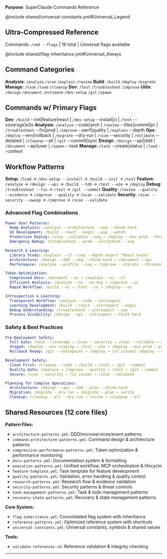**Purpose**: SuperClaude Commands Reference

@include shared/universal-constants.yml#Universal_Legend

## Ultra-Compressed Reference

Commands: `/cmd --flags` | 19 total | Universal flags available

@include shared/flag-inheritance.yml#Universal_Always

## Command Categories

**Analysis**: `/analyze` `/scan` `/explain` `/review`
**Build**: `/build` `/deploy` `/migrate`
**Manage**: `/task` `/load` `/cleanup`
**Dev**: `/test` `/troubleshoot` `/improve`
**Utils**: `/design` `/document` `/estimate` `/dev-setup` `/git` `/spawn`

## Commands w/ Primary Flags

**Dev**: `/build` --init|feature|react | `/dev-setup` --install|ci | `/test` --coverage|e2e
**Analysis**: `/analyze` --code|arch | `/review` --files|commit|pr | `/troubleshoot` --fix|prod | `/improve` --perf|quality | `/explain` --depth
**Ops**: `/deploy` --env|rollback | `/migrate` --dry-run | `/scan` --security | `/estimate` --detailed | `/cleanup` --all | `/git` --commit|sync
**Design**: `/design` --api|ddd | `/document` --api|user | `/spawn` --task
**Manage**: `/task` --create|status | `/load` --context

## Workflow Patterns

**Setup**: `/load` → `/dev-setup --install` → `/build --init` → `/test`
**Feature**: `/analyze` → `/design --api` → `/build --tdd` → `/test --e2e` → `/deploy`
**Debug**: `/troubleshoot --fix` → `/test` → `/git --commit`
**Quality**: `/review --quality --evidence` → `/improve --quality` → `/scan --validate`
**Security**: `/scan --security --owasp` → `/improve` → `/scan --validate`

### Advanced Flag Combinations

```yaml
Power User Patterns:
  Deep Analysis: /analyze --architecture --seq --think-hard
  UI Development: /build --react --magic --pup --watch
  Production Deploy: /scan --validate --seq → /deploy --env prod --think-hard
  Emergency Debug: /troubleshoot --prod --ultrathink --seq

Research & Learning:
  Library Study: /explain --c7 --seq --depth expert "React hooks"
  Architecture: /design --ddd --seq --think-hard → /document --api
  Performance: /analyze --profile --seq → /improve --iterate --threshold 95%

Token Optimization:
  Compressed Docs: /document --uc → /explain --uc --c7
  Efficient Analysis: /analyze --uc --no-mcp → /improve --uc
  Rapid Workflow: /build --uc → /test --uc → /deploy --uc

Introspection & Learning:
  Transparent Workflow: /analyze --code --introspect
  Learning Development: /build --react --introspect --magic
  Debug Understanding: /troubleshoot --introspect --seq
  Process Visibility: /design --api --introspect --think-hard
```

### Safety & Best Practices

```yaml
Pre-Deployment Safety:
  Full Gate: /test --coverage → /scan --security → /scan --validate → /deploy
  Staged: /deploy --env staging → /test --e2e → /deploy --env prod --plan
  Rollback Ready: /git --checkpoint → /deploy → (if issues) /deploy --rollback

Development Safety:
  Clean First: /cleanup --code → /build → /test → /git --commit
  Quality Gate: /analyze → /improve --quality → /test → /git --commit
  Secure: /scan --security → fix issues → /scan --validate

Planning for Complex Operations:
  Architecture: /design --api --ddd --plan --think-hard
  Migration: /migrate --dry-run → /migrate --plan → verify
  Cleanup: /cleanup --all --dry-run → review → /cleanup --all
```

## Shared Resources (12 core files)

**Pattern Files:**

- `architecture-patterns.yml`: DDD/microservices/event patterns
- `command-architecture-patterns.yml`: Command design & architecture patterns
- `compression-performance-patterns.yml`: Token optimization & performance monitoring
- `docs-patterns.yml`: Documentation system & formatting
- `execution-patterns.yml`: Unified workflow, MCP orchestration & lifecycle
- `feature-template.yml`: Task template for feature development
- `quality-patterns.yml`: Validation, error handling & quality control
- `research-patterns.yml`: Research flow & evidence validation
- `security-patterns.yml`: Security patterns & threat controls
- `task-management-patterns.yml`: Task & todo management patterns
- `recovery-state-patterns.yml`: Recovery & state management patterns

**Core System:**

- `flag-inheritance.yml`: Consolidated flag system with inheritance
- `reference-patterns.yml`: Optimized reference system with shortcuts
- `universal-constants.yml`: Universal constants, symbols & shared values

**Tools:**

- `validate-references.sh`: Reference validation & integrity checking

---
